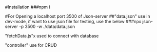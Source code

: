 #Installation
###npm i

#For Opening a localhost port 3500 of Json-server
##"data.json" use in dev-mode, if want to use json file for testing, use the below
###npx json-server -p 3500 -w ./data/data.json



"fetchData.js"x used to connect with database

"controller" use for CRUD

